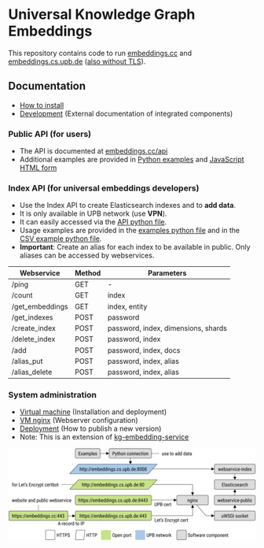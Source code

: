 # Universal Knowledge Graph Embeddings

This repository contains code to run [embeddings.cc](https://embeddings.cc/) and [embeddings.cs.upb.de](https://embeddings.cs.upb.de:8443/) ([also without TLS](http://embeddings.cs.uni-paderborn.de/)).


## Documentation

- [How to install](docs/local.md)
- [Development](docs/development.md) (External documentation of integrated components)


### Public API (for users)

- The API is documented at [embeddings.cc/api](https://embeddings.cc/api)
- Additional examples are provided in [Python examples](api/embeddings_cc_public_examples.py) and [JavaScript HTML form](api/embeddings_cc_public.htm)


### Index API (for universal embeddings developers)

- Use the Index API to create Elasticsearch indexes and to **add data**.
- It is only available in UPB network (use **VPN**).
- It can easily accessed via the [API python file](api/embeddings_cc_index.py).
- Usage examples are provided in the [examples python file](api/embeddings_cc_index_examples.py) and
  in the [CSV example python file](api/embeddings_cc_index_csv.py).
- **Important**: Create an alias for each index to be available in public. Only aliases can be accessed by webservices.

| Webservice      | Method | Parameters                          |
|-----------------|--------|-------------------------------------|
| /ping           | GET    | -                                   |
| /count          | GET    | index                               |
| /get_embeddings | GET    | index, entity                       |
| /get_indexes    | POST   | password                            |
| /create_index   | POST   | password, index, dimensions, shards |
| /delete_index   | POST   | password, index                     |
| /add            | POST   | password, index, docs               |
| /alias_put      | POST   | password, index, alias              |
| /alias_delete   | POST   | password, index, alias              |

### System administration

- [Virtual machine](docs/vm.md) (Installation and deployment)
- [VM nginx](docs/vm-nginx-certbot.md) (Webserver configuration)
- [Deployment](docs/deployment.md) (How to publish a new version)
- Note: This is an extension of [kg-embedding-service](https://github.com/dice-group/kg-embedding-service)

![components](docs/images/components.svg "components")
